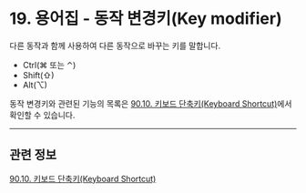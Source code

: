 # 19. 용어집 - 동작 변경키(Key modifier)

다른 동작과 함께 사용하여 다른 동작으로 바꾸는 키를 말합니다.

- Ctrl(⌘ 또는 ⌃)
- Shift(⇧)
- Alt(⌥)

동작 변경키와 관련된 기능의 목록은 [90.10. 키보드 단축키(Keyboard Shortcut)](./90-10-00-keyboard_shortcut.md)에서 확인할 수 있습니다.

***

## 관련 정보

[90.10. 키보드 단축키(Keyboard Shortcut)](./90-10-00-keyboard_shortcut.md)
